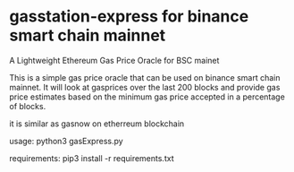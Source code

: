 # gasstation-express for binance smart chain mainnet
A Lightweight Ethereum Gas Price Oracle for BSC mainet

This is a simple gas price oracle that can be used on binance smart chain mainnet.  It will look at gasprices over the last 200 blocks and provide gas price estimates based on the minimum gas price accepted in a percentage of blocks. 

it is similar as gasnow on etherreum blockchain

usage: python3 gasExpress.py

requirements: pip3 install -r requirements.txt
